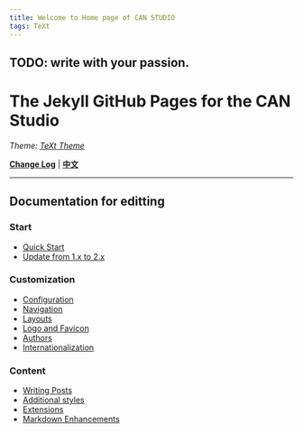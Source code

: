 ```yaml
---
title: Welcome to Home page of CAN STUDIO
tags: TeXt
---
```


## TODO: write with your passion.

# The Jekyll GitHub Pages for the CAN Studio
_Theme: [TeXt Theme](https://github.com/kitian616/jekyll-TeXt-theme)_

**[Change Log](https://github.com/SUSTech-CANStudio/SUSTech-CANStudio.github.io/blob/master/CHANGELOG.md)** | **[中文](https://github.com/SUSTech-CANStudio/SUSTech-CANStudio.github.io/blob/master/README-zh.md)**


<!--more-->

---

## Documentation for editting

### Start

- [Quick Start](https://tianqi.name/jekyll-TeXt-theme/docs/en/quick-start)
- [Update from 1.x to 2.x](https://tianqi.name/jekyll-TeXt-theme/docs/en/update-from-1-to-2)

### Customization

- [Configuration](https://tianqi.name/jekyll-TeXt-theme/docs/en/configuration)
- [Navigation](https://tianqi.name/jekyll-TeXt-theme/docs/en/navigation)
- [Layouts](https://tianqi.name/jekyll-TeXt-theme/docs/en/layouts)
- [Logo and Favicon](https://tianqi.name/jekyll-TeXt-theme/docs/en/logo-and-favicon)
- [Authors](https://tianqi.name/jekyll-TeXt-theme/docs/en/authors)
- [Internationalization](https://tianqi.name/jekyll-TeXt-theme/docs/en/i18n)

### Content

- [Writing Posts](https://tianqi.name/jekyll-TeXt-theme/docs/en/writing-posts)
- [Additional styles](https://tianqi.name/jekyll-TeXt-theme/docs/en/additional-styles)
- [Extensions](https://tianqi.name/jekyll-TeXt-theme/docs/en/extensions)
- [Markdown Enhancements](https://tianqi.name/jekyll-TeXt-theme/docs/en/markdown-enhancements)

